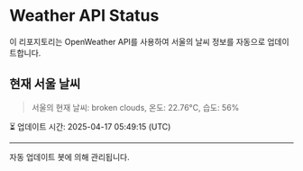 
# Weather API Status

이 리포지토리는 OpenWeather API를 사용하여 서울의 날씨 정보를 자동으로 업데이트합니다.

## 현재 서울 날씨
> 서울의 현재 날씨: broken clouds, 온도: 22.76°C, 습도: 56%

⏳ 업데이트 시간: 2025-04-17 05:49:15 (UTC)

---
자동 업데이트 봇에 의해 관리됩니다.
